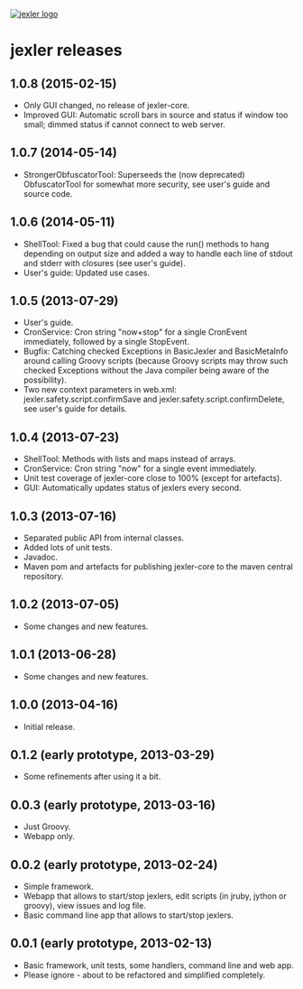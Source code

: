 [![jexler logo](http://www.jexler.net/jexler.jpg)](http:www.jexler.net/)

jexler releases
===============

1.0.8 (2015-02-15)
------------------

* Only GUI changed, no release of jexler-core.
* Improved GUI: Automatic scroll bars in source and status if window too small;
  dimmed status if cannot connect to web server.

1.0.7 (2014-05-14)
------------------

* StrongerObfuscatorTool: Superseeds the (now deprecated) ObfuscatorTool
  for somewhat more security, see user's guide and source code.

1.0.6 (2014-05-11)
------------------

* ShellTool: Fixed a bug that could cause the run() methods to hang
  depending on output size and added a way to handle each line of
  stdout and stderr with closures (see user's guide).
* User's guide: Updated use cases.

1.0.5 (2013-07-29)
------------------

* User's guide.
* CronService: Cron string "now+stop" for a single CronEvent immediately,
  followed by a single StopEvent.
* Bugfix: Catching checked Exceptions in BasicJexler and BasicMetaInfo
  around calling Groovy scripts (because Groovy scripts may throw such
  checked Exceptions without the Java compiler being aware of the
  possibility).
* Two new context parameters in web.xml: jexler.safety.script.confirmSave 
  and jexler.safety.script.confirmDelete, see user's guide for details.

1.0.4 (2013-07-23)
------------------

* ShellTool: Methods with lists and maps instead of arrays.
* CronService: Cron string "now" for a single event immediately.
* Unit test coverage of jexler-core close to 100% (except for artefacts).
* GUI: Automatically updates status of jexlers every second.

1.0.3 (2013-07-16)
------------------

* Separated public API from internal classes.
* Added lots of unit tests.
* Javadoc.
* Maven pom and artefacts for publishing jexler-core to the
  maven central repository.

1.0.2 (2013-07-05)
------------------

* Some changes and new features.

1.0.1 (2013-06-28)
------------------

* Some changes and new features.

1.0.0 (2013-04-16)
------------------

* Initial release.

0.1.2 (early prototype, 2013-03-29)
-----------------------------------

* Some refinements after using it a bit.

0.0.3 (early prototype, 2013-03-16)
-----------------------------------

* Just Groovy.
* Webapp only.

0.0.2 (early prototype, 2013-02-24)
-----------------------------------

* Simple framework.
* Webapp that allows to start/stop jexlers, edit scripts
  (in jruby, jython or groovy), view issues and log file.
* Basic command line app that allows to start/stop jexlers.

0.0.1 (early prototype, 2013-02-13)
-----------------------------------

* Basic framework, unit tests, some handlers, command line and web app.
* Please ignore - about to be refactored and simplified completely.
